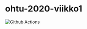 # ohtu-2020-viikko1

![Github Actions](https://github.com/kukaan/ohtu-2020-viikko1/workflows/Java%20CI%20with%20Gradle/badge.svg)
